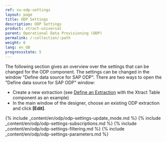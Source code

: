 ```yaml
---
ref: xu-odp-settings
layout: page
title: ODP Settings
description: ODP Settings
product: xtract-universal
parent: Operational Data Provisioning (ODP)
permalink: /:collection/:path
weight: 6
lang: en_GB
progressstate: 5
---
```

The following section gives an overview over the settings that can be changed for the ODP component.
The settings can be changed in the window "Define data source for SAP ODP". 
There are two ways to open the "Define data source for SAP ODP" window:
- Create a new extraction (see [Define an Extraction](../getting-started-xu/define-a-table-extraction) with the Xtract Table component as an example)
- In the main window of the designer, choose an existing ODP extraction and click **[Edit]**.<br/>

{% include _content/en/odp/odp-settings-update_mode.md %} 
{% include _content/en/odp/odp-settings-subscriptions.md %}
{% include _content/en/odp/odp-settings-filtering.md %} 
{% include _content/en/odp/odp-settings-parameters.md %} 
